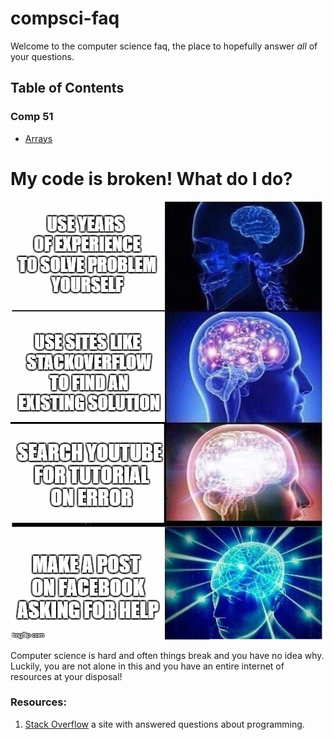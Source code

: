 # compsci-faq
Welcome to the computer science faq, the place to hopefully answer *all* of your questions.

## Table of Contents

### Comp 51
- [Arrays](51/Arrays.md)

# My code is broken! What do I do?
![expanding-brain](images/expanding-brain.jpg)

Computer science is hard and often things break and you have no idea why. Luckily, you are not alone in this and you have an entire internet of resources at your disposal!

### Resources:
1. [Stack Overflow](https://stackoverflow.com/) a site with answered questions about programming.
